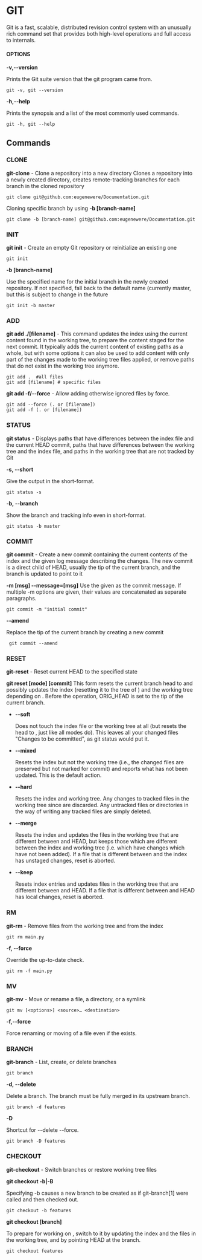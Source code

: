 # GIT

Git is a fast, scalable, distributed revision control system with an unusually rich command set that provides both high-level operations and full access to internals.
#### OPTIONS

**-v,--version** 

   Prints the Git suite version that the git program came from.

    git -v, git --version


**-h,--help** 

  Prints the synopsis and a list of the most commonly used commands.

    git -h, git --help

## Commands
    
### CLONE

**git-clone** - Clone a repository into a new directory Clones a repository into a newly created directory, creates remote-tracking branches for each branch in the cloned repository

    git clone git@github.com:eugenewere/Documentation.git

Cloning specific branch by using **-b [branch-name]**

    git clone -b [branch-name] git@github.com:eugenewere/Documentation.git

### INIT

 **git init** - Create an empty Git repository or reinitialize an existing one

    git init 

 **-b [branch-name]**

 Use the specified name for the initial branch in the newly created repository. If not specified, fall back to the default name (currently master, but this is subject to change in the future

    git init -b master

### ADD 

**git add ./[filename]** - This command updates the index using the current content found in the working tree, to prepare the content staged for the next commit. It typically adds the current content of existing paths as a whole, but with some options it can also be used to add content with only part of the changes made to the working tree files applied, or remove paths that do not exist in the working tree anymore.

    git add .  #all files
    git add [filename] # specific files

 **git add -f/--force** - Allow adding otherwise ignored files by force.

    git add --force (. or [filename])
    git add -f (. or [filename])


### STATUS 

**git status** - Displays paths that have differences between the index file and the current HEAD commit, paths that have differences between the working tree and the index file, and paths in the working tree that are not tracked by Git

**-s, --short**

Give the output in the short-format.

    git status -s

**-b, --branch**

Show the branch and tracking info even in short-format.
    
    git status -b master

### COMMIT

**git commit** - Create a new commit containing the current contents of the index and the given log message describing the changes. The new commit is a direct child of HEAD, usually the tip of the current branch, and the branch is updated to point to it

**-m [msg] --message=[msg]**
Use the given <msg> as the commit message. If multiple -m options are given, their values are concatenated as separate paragraphs.

    git commit -m "initial commit"

**--amend**

Replace the tip of the current branch by creating a new commit

     git commit --amend

### RESET

**git-reset** - Reset current HEAD to the specified state

**git reset [mode] [commit]**
This form resets the current branch head to <commit> and possibly updates the index (resetting it to the tree of <commit>) and the working tree depending on <mode>. Before the operation, ORIG_HEAD is set to the tip of the current branch. 

- **--soft**

    Does not touch the index file or the working tree at all (but resets the head to <commit>, just like all modes do). This leaves all your changed files "Changes to be committed", as git status would put it.

- **--mixed**

    Resets the index but not the working tree (i.e., the changed files are preserved but not marked for commit) and reports what has not been updated. This is the default action.


- **--hard**

    Resets the index and working tree. Any changes to tracked files in the working tree since <commit> are discarded. Any untracked files or directories in the way of writing any tracked files are simply deleted.

- **--merge**

    Resets the index and updates the files in the working tree that are different between <commit> and HEAD, but keeps those which are different between the index and working tree (i.e. which have changes which have not been added). If a file that is different between <commit> and the index has unstaged changes, reset is aborted.



- **--keep**

    Resets index entries and updates files in the working tree that are different between <commit> and HEAD. If a file that is different between <commit> and HEAD has local changes, reset is aborted.

### RM

**git-rm** - Remove files from the working tree and from the index

    git rm main.py

**-f, --force**

Override the up-to-date check.

    git rm -f main.py

### MV

**git-mv** - Move or rename a file, a directory, or a symlink

    git mv [<options>] <source>…​ <destination>

**-f,--force**

Force renaming or moving of a file even if the <destination> exists.

### BRANCH 

**git-branch** - List, create, or delete branches

    git branch

**-d, --delete**

Delete a branch. The branch must be fully merged in its upstream branch.

    git branch -d features

**-D**

Shortcut for --delete --force.

    git branch -D features

### CHECKOUT

**git-checkout** - Switch branches or restore working tree files

**git checkout -b|-B <new-branch>**

Specifying -b causes a new branch to be created as if git-branch[1] were called and then checked out.

    git checkout -b features

**git checkout [branch]**

To prepare for working on <branch>, switch to it by updating the index and the files in the working tree, and by pointing HEAD at the branch. 

    git checkout features